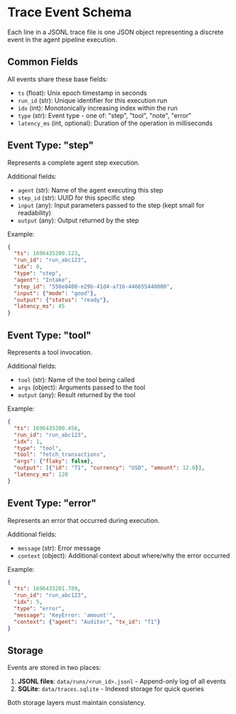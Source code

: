 # Trace Event Schema

Each line in a JSONL trace file is one JSON object representing a discrete event in the agent pipeline execution.

## Common Fields

All events share these base fields:

- `ts` (float): Unix epoch timestamp in seconds
- `run_id` (str): Unique identifier for this execution run
- `idx` (int): Monotonically increasing index within the run
- `type` (str): Event type - one of: "step", "tool", "note", "error"
- `latency_ms` (int, optional): Duration of the operation in milliseconds

## Event Type: "step"

Represents a complete agent step execution.

Additional fields:
- `agent` (str): Name of the agent executing this step
- `step_id` (str): UUID for this specific step
- `input` (any): Input parameters passed to the step (kept small for readability)
- `output` (any): Output returned by the step

Example:
```json
{
  "ts": 1696435200.123,
  "run_id": "run_abc123",
  "idx": 0,
  "type": "step",
  "agent": "Intake",
  "step_id": "550e8400-e29b-41d4-a716-446655440000",
  "input": {"mode": "good"},
  "output": {"status": "ready"},
  "latency_ms": 45
}
```

## Event Type: "tool"

Represents a tool invocation.

Additional fields:
- `tool` (str): Name of the tool being called
- `args` (object): Arguments passed to the tool
- `output` (any): Result returned by the tool

Example:
```json
{
  "ts": 1696435200.456,
  "run_id": "run_abc123",
  "idx": 1,
  "type": "tool",
  "tool": "fetch_transactions",
  "args": {"flaky": false},
  "output": [{"id": "T1", "currency": "USD", "amount": 12.0}],
  "latency_ms": 120
}
```

## Event Type: "error"

Represents an error that occurred during execution.

Additional fields:
- `message` (str): Error message
- `context` (object): Additional context about where/why the error occurred

Example:
```json
{
  "ts": 1696435201.789,
  "run_id": "run_abc123",
  "idx": 5,
  "type": "error",
  "message": "KeyError: 'amount'",
  "context": {"agent": "Auditor", "tx_id": "T1"}
}
```

## Storage

Events are stored in two places:

1. **JSONL files**: `data/runs/<run_id>.jsonl` - Append-only log of all events
2. **SQLite**: `data/traces.sqlite` - Indexed storage for quick queries

Both storage layers must maintain consistency.

